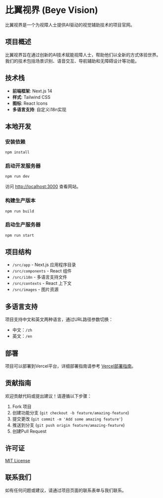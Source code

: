 # 比翼视界 (Beye Vision)

比翼视界是一个为视障人士提供AI驱动的视觉辅助技术的项目官网。

## 项目概述

比翼视界旨在通过创新的AI技术赋能视障人士，帮助他们以全新的方式体验世界。我们的技术包括场景识别、语音交互、导航辅助和无障碍设计等功能。

## 技术栈

- **前端框架**: Next.js 14
- **样式**: Tailwind CSS
- **图标**: React Icons
- **多语言支持**: 自定义i18n实现

## 本地开发

### 安装依赖

```bash
npm install
```

### 启动开发服务器

```bash
npm run dev
```

访问 [http://localhost:3000](http://localhost:3000) 查看网站。

### 构建生产版本

```bash
npm run build
```

### 启动生产服务器

```bash
npm run start
```

## 项目结构

- `/src/app` - Next.js 应用程序目录
- `/src/components` - React 组件
- `/src/i18n` - 多语言支持文件
- `/src/contexts` - React 上下文
- `/src/images` - 图片资源

## 多语言支持

项目支持中文和英文两种语言，通过URL路径参数切换：
- 中文：`/zh`
- 英文：`/en`

## 部署

项目可以部署到Vercel平台，详细部署指南请参考 [Vercel部署指南](./vercel-deploy-guide.md)。

## 贡献指南

欢迎贡献代码或提出建议！请遵循以下步骤：

1. Fork 项目
2. 创建功能分支 (`git checkout -b feature/amazing-feature`)
3. 提交更改 (`git commit -m 'Add some amazing feature'`)
4. 推送到分支 (`git push origin feature/amazing-feature`)
5. 创建Pull Request

## 许可证

[MIT License](LICENSE)

## 联系我们

如有任何问题或建议，请通过项目页面的联系表单与我们联系。